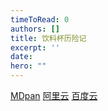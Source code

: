 ```yaml
---
timeToRead: 0
authors: []
title: 饮料杯历险记
excerpt: ''
date: 
hero: ""
---
```

[MDpan](https://mdpan.tk/%E9%A5%AE%E6%96%99%E6%9D%AF%E5%8E%86%E9%99%A9%E8%AE%B0/)
[阿里云](https://www.aliyundrive.com/s/bWhFQjaTHqK)
[百度云](https://pan.baidu.com/s/1NpuGAexeySvXBV7KiO4-nw?pwd=3kje)